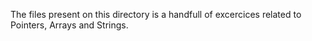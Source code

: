 The files present on this directory is a handfull of excercices related to Pointers, Arrays and Strings.
